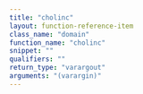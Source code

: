 ```yaml
---
title: "cholinc"
layout: function-reference-item
class_name: "domain"
function_name: "cholinc"
snippet: ""
qualifiers: ""
return_type: "varargout"
arguments: "(varargin)"
---
```


<pre class="help-text"></pre>